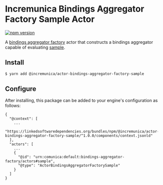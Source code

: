 # Incremunica Bindings Aggregator Factory Sample Actor

[![npm version](https://badge.fury.io/js/%40incremunica%2Factor-bindings-aggregator-factory-sample.svg)](https://www.npmjs.com/package/@incremunica/actor-bindings-aggregator-factory-sample)

A [bindings aggregator factory](https://github.com/comunica/comunica/tree/master/packages/bus-bindings-aggregator-factory) actor
that constructs a bindings aggregator capable of evaluating [sample](https://www.w3.org/TR/sparql11-query/#defn_aggSample).

## Install

```bash
$ yarn add @incremunica/actor-bindings-aggregator-factory-sample
```

## Configure

After installing, this package can be added to your engine's configuration as follows:
```text
{
  "@context": [
    ...
    "https://linkedsoftwaredependencies.org/bundles/npm/@incremunica/actor-bindings-aggregator-factory-sample/^1.0.0/components/context.jsonld"
  ],
  "actors": [
    ...
    {
      "@id": "urn:comunica:default:bindings-aggregator-factory/actors#sample",
      "@type": "ActorBindingsAggregatorFactorySample"
    }
  ]
}
```
